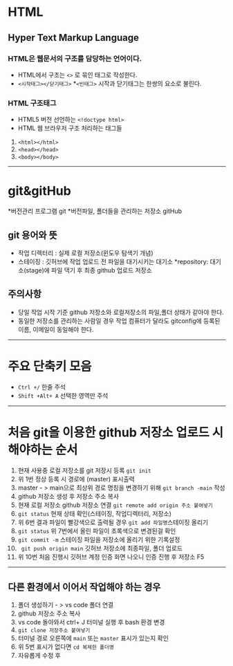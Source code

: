 # HTML
## Hyper Text Markup Language
### HTML은 웹문서의 구조를 담당하는 언어이다.
* HTML에서 구조는 `<>` 로 묶인 태그로 작성한다.
* `<시작태그></닫기태그>`
*`<빈태그>`
시작과 닫기태그는 한쌍의 요소로 불린다.
### HTML 구조태그
* HTML5 버전 선언하는 `<!doctype html>`
* HTML 웹 브라우저 구조 처리하는 태그들
1. `<html></html>`
2. `<head></head>`
3. `<body></body>`
----
# git&gitHub
*버전관리 프로그램 git
*버전파일, 폴더들을 관리하는 저장소 gitHub
## git 용어와 뜻
* 작업 디렉터리 : 실제 로컬 저장소(윈도우 탐색기 개념)
* 스테이징 : 깃허브에 작업 업로드 전 파일을 대기시키는 대기소
*repository: 대기소(stage)에 파일 댁기 후 최종 github 업로드 저장소
## 주의사항
* 당일 작업 시작 기준 github 저장소와 로컬저장소의 파일,폴더 상태가 같아야 한다.
* 동일한 저장소를 관리하는 사람일 경우 작업 컴퓨터가 달라도 gitconfig에 등록된 이름, 이메일이 동일해야 한다.
---
# 주요 단축키 모음
* `Ctrl +/` 한줄 주석
* `Shift +Alt+ A` 선택한 영역만 주석
---- 
# 처음 git을 이용한 github 저장소 업로드 시 해야하는 순서
1. 현재 사용중 로컬 저장소를 git 저장시 등록 `git init`
2. 위 1번 정상 등록 시 경로에 (master) 표시출력
3. master - > main으로 최상위 경로 명칭을 변경하기 위해 `git branch -main` 작성
4. github 저장소 생성 후 저장소 주소 복사
5. 현재 로컬 저장소 github 저장소 연결 `git remote add origin 주소 붙여넣기`
6. `git status` 현재 상태 확인(스테이징, 작업디렉터리, 저장소)
7. 위 6번 결과 파일이 빨강색으로 출력될 경우 `git add 파일명`스테이징 올리기
8. `git status` 위 7번에서 올린 파일이 초록색으로 변경된걸 확인
9. `git commit -m` 스테이징 파일을 저장소에 올리기 위한 기록설정
10. ` git push origin main` 깃허브 저장소에 최종파일, 폴더 업로드
11. 위 10번 처음 진행시 깃허브 계정 인증 화면 나오니 인증 진행 후 저장소 F5
----
## 다른 환경에서 이어서 작업해야 하는 경우
1. 폴더 생성하기 - > vs code 폴더 연결
2. github 저장소 주소 복사
3. vs code 돌아와서 ctrl+ J 터미널 실행 후 bash 환경 변경
4. `git clone 저장주소 붙여넣기`
5. 터미널 경로 오른쪽에 `main` 또는 `master` 표시가 있는지 확인
6. 위 5번 표시가 없다면 `cd 복제한 폴더명`
7. 자유롭게 수정 후

